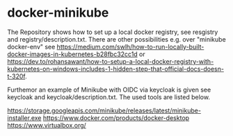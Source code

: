 # docker-minikube

The Repository shows how to set up a local docker registry, see resgistry and registry/description.txt. There are other possibilities e.g. over "minikube docker-env" see https://medium.com/swlh/how-to-run-locally-built-docker-images-in-kubernetes-b28fbc32cc1d or https://dev.to/rohansawant/how-to-setup-a-local-docker-registry-with-kubernetes-on-windows-includes-1-hidden-step-that-official-docs-doesn-t-320f.

Furthemor an example of Minikube with OIDC via keycloak is given see keycloak and keycloak/description.txt. The used tools are listed below.

https://storage.googleapis.com/minikube/releases/latest/minikube-installer.exe
https://www.docker.com/products/docker-desktop
https://www.virtualbox.org/
